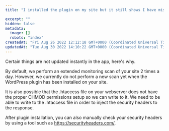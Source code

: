 ```yaml
---
title: "I installed the plugin on my site but it still shows I have missing headers on the app. Why is that?"

excerpt: ""
hidden: false
metadata: 
  image: []
  robots: "index"
createdAt: "Fri Aug 26 2022 12:12:18 GMT+0000 (Coordinated Universal Time)"
updatedAt: "Tue Aug 30 2022 14:10:22 GMT+0000 (Coordinated Universal Time)"
---
```

Certain things are not updated instantly in the app, here's why.

By default, we perform an extended monitoring scan of your site 2 times a day. However, we currently do not perform a new scan yet when the WordPress plugin has been installed on your site.

It is also possible that the .htaccess file on your webserver does not have the proper CHMOD permissions setup so we can write to it. We need to be able to write to the .htaccess file in order to inject the security headers to the response.

After plugin installation, you can also manually check your security headers by using a tool such as <https://securityheaders.com/>.
